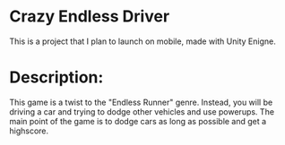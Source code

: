 # Crazy Endless Driver
 This is a project that I plan to launch on mobile, made with Unity Enigne.

# Description:
 This game is a twist to the "Endless Runner" genre. Instead, you will be driving a car and trying to dodge other vehicles and use powerups. The main point of the game is to dodge cars as long as possible and get a highscore.
